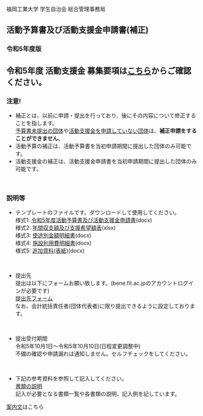福岡工業大学 学生自治会 総合管理事務局

## 活動予算書及び活動支援金申請書(補正)
### 令和5年度版
  
## 令和5年度 活動支援金 募集要項は[こちら](https://github.com/daigi-fit/publish/blob/main/budget-and-grant/initial/docs/%E4%BB%A4%E5%92%8C5%E5%B9%B4%E5%BA%A6%20%E6%B4%BB%E5%8B%95%E6%94%AF%E6%8F%B4%E9%87%91%E5%8B%9F%E9%9B%86%E8%A6%81%E9%A0%85.pdf)からご確認ください。  


### 注意!
- 補正とは、以前に申請・提出を行っており、後にその内容について修正することを指します。  
<ins>予算書未提出の団体</ins>や<ins>活動支援金を申請していない団体</ins>は、**補正申請をすることができません**。
- 活動予算の補正は、活動予算書を当初申請期間に提出した団体のみ可能です。
- 活動支援金の補正は、活動支援金申請書を当初申請期間に提出した団体のみ可能です。
<br>

### 説明等
- テンプレートのファイルです。ダウンロードして使用してください。  
様式1: [令和5年度活動予算書及び活動支援金申請書](https://github.com/daigi-fit/publish/raw/main/budget-and-grant/correction/distribution/%E6%B4%BB%E5%8B%95%E4%BA%88%E7%AE%97%E6%9B%B8%E5%8F%8A%E3%81%B3%E6%B4%BB%E5%8B%95%E6%94%AF%E6%8F%B4%E9%87%91%E7%94%B3%E8%AB%8B%E6%9B%B8-%E3%83%86%E3%83%B3%E3%83%97%E3%83%AC%E3%83%BC%E3%83%88.docx)(docx)  
様式2: [年間収支額及び支援希望額表](https://github.com/daigi-fit/publish/raw/main/budget-and-grant/correction/distribution/%E5%B9%B4%E9%96%93%E5%8F%8E%E6%94%AF%E9%A1%8D%E5%8F%8A%E3%81%B3%E6%94%AF%E6%8F%B4%E5%B8%8C%E6%9C%9B%E9%A1%8D%E8%A1%A8-%E3%83%86%E3%83%B3%E3%83%97%E3%83%AC%E3%83%BC%E3%83%88.xlsx)(xlsx)  
様式3: [使途別金額明細書](https://github.com/daigi-fit/publish/raw/main/budget-and-grant/correction/distribution/%E4%BD%BF%E9%80%94%E5%88%A5%E9%87%91%E9%A1%8D%E6%98%8E%E7%B4%B0%E6%9B%B8-%E3%83%86%E3%83%B3%E3%83%97%E3%83%AC%E3%83%BC%E3%83%88.docx)(docx)  
様式4: [施設利用費明細書](https://github.com/daigi-fit/publish/raw/main/budget-and-grant/correction/distribution/%E6%96%BD%E8%A8%AD%E5%88%A9%E7%94%A8%E8%B2%BB%E6%98%8E%E7%B4%B0%E6%9B%B8-%E3%83%86%E3%83%B3%E3%83%97%E3%83%AC%E3%83%BC%E3%83%88.docx)(docx)  
様式5: [追加資料(表紙)](https://github.com/daigi-fit/publish/raw/main/budget-and-grant/correction/distribution/%E6%B4%BB%E5%8B%95%E4%BA%88%E7%AE%97%E6%9B%B8%E5%8F%8A%E3%81%B3%E6%B4%BB%E5%8B%95%E6%94%AF%E6%8F%B4%E9%87%91%E7%94%B3%E8%AB%8B%E6%9B%B8%20%E8%BF%BD%E5%8A%A0%E8%B3%87%E6%96%99%20%E8%A1%A8%E7%B4%99%E3%83%86%E3%83%B3%E3%83%97%E3%83%AC%E3%83%BC%E3%83%88.docx)(docx)  
<br>

- 提出先  
提出は以下にフォームお願い致します。(bene.fit.ac.jpのアカウントログインが必要です)  
[提出先フォーム](https://forms.office.com/r/c7ptsJQAWr)  
なお、会計統括責任者(団体代表者)に限り提出できるように設定しております。
<br>

- 提出受付期間  
令和5年10月1日～令和5年10月10日(日程変更調整中)  
不備の確認や申請漏れは通知しません。セルフチェックをしてください。
<br>

- 下記の参考資料を参照して記入してください。  
[書類の説明](./docs/書類の説明.md)  
記入が必要となる書類一覧や各書類の説明、記入例を記しています。 


[案内文]()はこちら